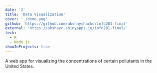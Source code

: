 ```yaml
---
date: '2'
title: 'Data Visualization'
cover: './demo.png'
github: 'https://github.com/akshaychacko/info201-final'
external: 'https://akshayc.shinyapps.io/info201-final/'
tech:
  - R
  - Node.js
showInProjects: true
---
```


A web app for visualizing the concentrations of certain pollutants in the United States.
